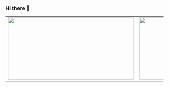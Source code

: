 ### Hi there 👋

<!--
**fagnercandido/fagnercandido** is a ✨ _special_ ✨ repository because its `README.md` (this file) appears on your GitHub profile.

Here are some ideas to get you started:

- 🔭 I’m currently working on ...
- 🌱 I’m currently learning ...
- 👯 I’m looking to collaborate on ...
- 🤔 I’m looking for help with ...
- 💬 Ask me about ...
- 📫 How to reach me: ...
- 😄 Pronouns: ...
- ⚡ Fun fact: ...
-->

<center>
   <table>
      <tr>
         <td>
            <img width="400px" height="200px" align="left" src="https://github-readme-stats.vercel.app/api/top-langs/?username=fagnercandido&hide=html&layout=compact&theme=onedark" />
        </td>
        <td>
           <img width="400px" height="200px" align="left" src="https://github-readme-stats.vercel.app/api?username=fagnercandido&theme=onedark&show_icons=true" />
        </td>
     </tr>  
  </table>
</center>

